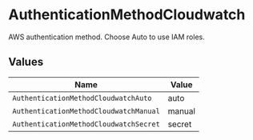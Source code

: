# AuthenticationMethodCloudwatch

AWS authentication method. Choose Auto to use IAM roles.


## Values

| Name                                   | Value                                  |
| -------------------------------------- | -------------------------------------- |
| `AuthenticationMethodCloudwatchAuto`   | auto                                   |
| `AuthenticationMethodCloudwatchManual` | manual                                 |
| `AuthenticationMethodCloudwatchSecret` | secret                                 |